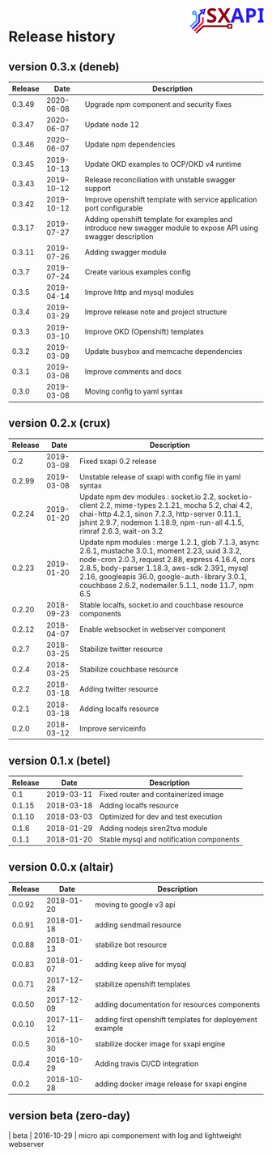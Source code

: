 <img align="right" height="50" src="https://raw.githubusercontent.com/startxfr/sxapi-core/master/docs/assets/logo.svg?sanitize=true">

# Release history

## version 0.3.x (deneb)

| Release  | Date       |  Description
|----------|------------|-------------
| 0.3.49   | 2020-06-08 | Upgrade npm component and security fixes
| 0.3.47   | 2020-06-07 | Update node 12
| 0.3.46   | 2020-06-07 | Update npm dependencies
| 0.3.45   | 2019-10-13 | Update OKD examples to OCP/OKD v4 runtime
| 0.3.43   | 2019-10-12 | Release reconciliation with unstable swagger support
| 0.3.42   | 2019-10-12 | Improve openshift template with service application port configurable
| 0.3.17   | 2019-07-27 | Adding openshift template for examples and introduce new swagger module to expose API using swagger description
| 0.3.11   | 2019-07-26 | Adding swagger module
| 0.3.7    | 2019-07-24 | Create various examples config
| 0.3.5    | 2019-04-14 | Improve http and mysql modules
| 0.3.4    | 2019-03-29 | Improve release note and project structure
| 0.3.3    | 2019-03-10 | Improve OKD (Openshift) templates
| 0.3.2    | 2019-03-09 | Update busybox and memcache dependencies
| 0.3.1    | 2019-03-08 | Improve comments and docs
| 0.3.0    | 2019-03-08 | Moving config to yaml syntax

## version 0.2.x (crux)

| Release  | Date       |  Description
|----------|------------|-------------
| 0.2      | 2019-03-08 | Fixed sxapi 0.2 release
| 0.2.99   | 2019-03-08 | Unstable release of sxapi with config file in yaml syntax
| 0.2.24   | 2019-01-20 | Update npm dev modules : socket.io 2.2, socket.io-client 2.2, mime-types 2.1.21, mocha 5.2, chai 4.2, chai-http 4.2.1, sinon 7.2.3, http-server 0.11.1, jshint 2.9.7, nodemon 1.18.9, npm-run-all 4.1.5, rimraf 2.6.3, wait-on 3.2
| 0.2.23   | 2019-01-20 | Update npm modules : merge 1.2.1, glob 7.1.3, async 2.6.1, mustache 3.0.1, moment 2.23, uuid 3.3.2, node-cron 2.0.3, request 2.88, express 4.16.4, cors 2.8.5, body-parser 1.18.3, aws-sdk 2.391, mysql 2.16, googleapis 36.0, google-auth-library 3.0.1, couchbase 2.6.2, nodemailer 5.1.1, node 11.7, npm 6.5 
| 0.2.20   | 2018-09-23 | Stable localfs, socket.io and couchbase resource components
| 0.2.12   | 2018-04-07 | Enable websocket in webserver component
| 0.2.7    | 2018-03-25 | Stabilize twitter resource
| 0.2.4    | 2018-03-25 | Stabilize couchbase resource
| 0.2.2    | 2018-03-18 | Adding twitter resource
| 0.2.1    | 2018-03-18 | Adding localfs resource
| 0.2.0    | 2018-03-12 | Improve serviceinfo

## version 0.1.x (betel)

| Release  | Date       |  Description
|----------|------------|-------------
| 0.1      | 2019-03-11 | Fixed router and containerized image
| 0.1.15   | 2018-03-18 | Adding localfs resource
| 0.1.10   | 2018-03-03 | Optimized for dev and test execution
| 0.1.6    | 2018-01-29 | Adding nodejs siren2tva module
| 0.1.1    | 2018-01-20 | Stable mysql and notification components

## version 0.0.x (altair)

| Release  | Date       |  Description
|----------|------------|-------------
| 0.0.92   | 2018-01-20 | moving to google v3 api
| 0.0.91   | 2018-01-18 | adding sendmail resource
| 0.0.88   | 2018-01-13 | stabilize bot resource
| 0.0.83   | 2018-01-07 | adding keep alive for mysql
| 0.0.71   | 2017-12-28 | stabilize openshift templates
| 0.0.50   | 2017-12-09 | adding documentation for resources components
| 0.0.10   | 2017-11-12 | adding first openshift templates for deployement example
| 0.0.5    | 2016-10-30 | stabilize docker image for sxapi engine
| 0.0.4    | 2016-10-29 | Adding travis CI/CD integration
| 0.0.2    | 2016-10-28 | adding docker image release for sxapi engine

## version beta (zero-day)

| beta     | 2016-10-29 | micro api componement with log and lightweight webserver